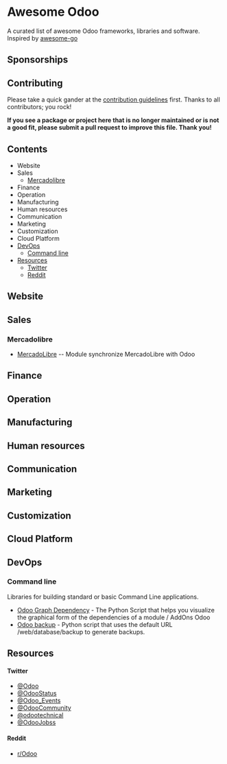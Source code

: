
# Awesome Odoo 

A curated list of awesome Odoo frameworks, libraries and software. Inspired by [awesome-go](https://github.com/avelino/awesome-go)

## Sponsorships

## Contributing

Please take a quick gander at the [contribution guidelines](CONTRIBUTING.md) first. Thanks to all contributors; you rock!

**If you see a package or project here that is no longer maintained or is not a good fit, please submit a pull request to improve this file. Thank you!**

## Contents
* Website
* Sales
    * [Mercadolibre](#mercadolibre)
* Finance
* Operation
* Manufacturing
* Human resources
* Communication
* Marketing
* Customization
* Cloud Platform
* [DevOps](#devops)
    * [Command line](#command-line) 
* [Resources](#resources) 
    * [Twitter](#twitter)
    * [Reddit](#reddit)

## Website

## Sales 

### Mercadolibre

* [MercadoLibre](https://github.com/ctmil/meli_oerp) -- Module synchronize MercadoLibre with Odoo

## Finance 

## Operation 

## Manufacturing 

## Human resources 

## Communication

## Marketing

## Customization

## Cloud Platform

## DevOps

### Command line

Libraries for building standard or basic Command Line applications.

* [Odoo Graph Dependency](https://medium.com/@josehbez/dependencia-gr%C3%A1fica-odoo-e518e8a6ceb9) - The Python Script that helps you visualize the graphical form of the dependencies of a module / AddOns Odoo
* [Odoo backup](https://medium.com/@josehbez/simple-cli-odoo-backup-60d91bc3b9ec) - Python script that uses the default URL /web/database/backup to generate backups.

## Resources

#### Twitter
* [@Odoo](https://twitter.com/Odoo)
* [@OdooStatus](https://twitter.com/OdooStatus)
* [@Odoo_Events](https://twitter.com/Odoo_Events)
* [@OdooCommunity](https://twitter.com/OdooCommunity)
* [@odootechnical](https://twitter.com/odootechnical)
* [@OdooJobss](https://twitter.com/OdooJobss)

#### Reddit
* [r/Odoo](https://www.reddit.com/r/Odoo/)

